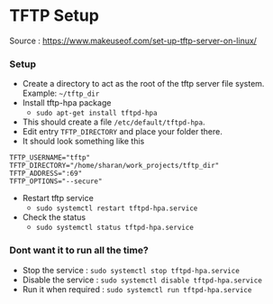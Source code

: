 # TFTP Setup

Source : https://www.makeuseof.com/set-up-tftp-server-on-linux/

### Setup

- Create a directory to act as the root of the tftp server file system. Example: `~/tftp_dir`
- Install tftp-hpa package
    - `sudo apt-get install tftpd-hpa`
- This should create a file `/etc/default/tftpd-hpa`. 
- Edit entry `TFTP_DIRECTORY` and place your folder there.
- It should look something like this
```
TFTP_USERNAME="tftp"
TFTP_DIRECTORY="/home/sharan/work_projects/tftp_dir"
TFTP_ADDRESS=":69"
TFTP_OPTIONS="--secure"
```
- Restart tftp service
    - `sudo systemctl restart tftpd-hpa.service`
- Check the status
    - `sudo systemctl status tftpd-hpa.service`

### Dont want it to run all the time?
- Stop the service : `sudo systemctl stop tftpd-hpa.service`
- Disable the service : `sudo systemctl disable tftpd-hpa.service`
- Run it when required : `sudo systemctl run tftpd-hpa.service`